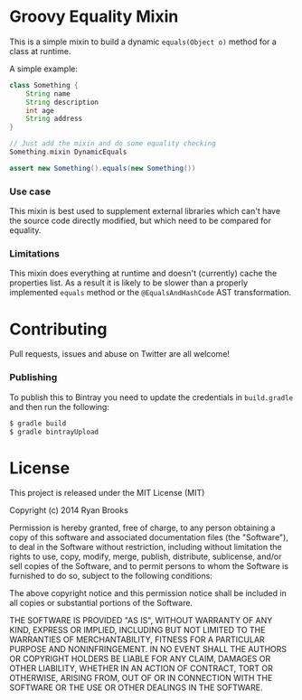 # Groovy Equality Mixin

This is a simple mixin to build a dynamic `equals(Object o)` method for a class at runtime.

A simple example:
```groovy
class Something {
	String name
	String description
	int age
	String address
}

// Just add the mixin and do some equality checking
Something.mixin DynamicEquals

assert new Something().equals(new Something())
```

### Use case

This mixin is best used to supplement external libraries which can't have the source code directly modified, but which need to be compared for equality.

### Limitations

This mixin does everything at runtime and doesn't (currently) cache the properties list. As a result it is likely to be slower than a properly implemented `equals` method or the `@EqualsAndHashCode` AST transformation.

# Contributing

Pull requests, issues and abuse on Twitter are all welcome!

### Publishing
To publish this to Bintray you need to update the credentials in `build.gradle` and then run the following:

```bash
$ gradle build
$ gradle bintrayUpload
```

# License

This project is released under the MIT License (MIT)

Copyright (c) 2014 Ryan Brooks

Permission is hereby granted, free of charge, to any person obtaining a copy
of this software and associated documentation files (the "Software"), to deal
in the Software without restriction, including without limitation the rights
to use, copy, modify, merge, publish, distribute, sublicense, and/or sell
copies of the Software, and to permit persons to whom the Software is
furnished to do so, subject to the following conditions:

The above copyright notice and this permission notice shall be included in
all copies or substantial portions of the Software.

THE SOFTWARE IS PROVIDED "AS IS", WITHOUT WARRANTY OF ANY KIND, EXPRESS OR
IMPLIED, INCLUDING BUT NOT LIMITED TO THE WARRANTIES OF MERCHANTABILITY,
FITNESS FOR A PARTICULAR PURPOSE AND NONINFRINGEMENT. IN NO EVENT SHALL THE
AUTHORS OR COPYRIGHT HOLDERS BE LIABLE FOR ANY CLAIM, DAMAGES OR OTHER
LIABILITY, WHETHER IN AN ACTION OF CONTRACT, TORT OR OTHERWISE, ARISING FROM,
OUT OF OR IN CONNECTION WITH THE SOFTWARE OR THE USE OR OTHER DEALINGS IN
THE SOFTWARE.
